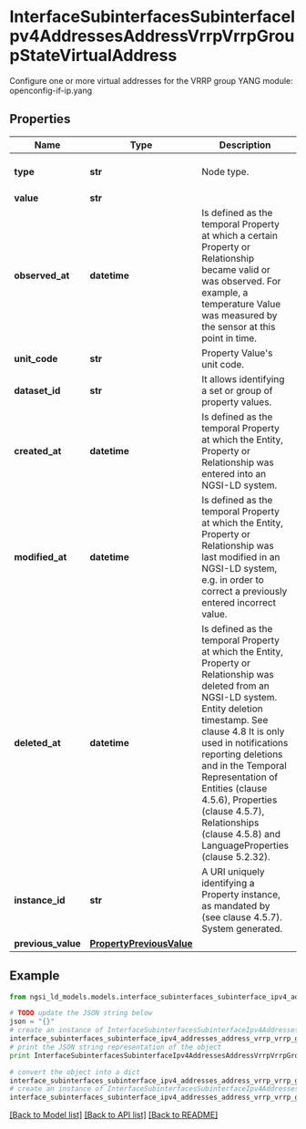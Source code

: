 # InterfaceSubinterfacesSubinterfaceIpv4AddressesAddressVrrpVrrpGroupStateVirtualAddress

Configure one or more virtual addresses for the VRRP group  YANG module: openconfig-if-ip.yang 

## Properties

Name | Type | Description | Notes
------------ | ------------- | ------------- | -------------
**type** | **str** | Node type.  | [optional] [default to 'Property']
**value** | **str** |  | 
**observed_at** | **datetime** | Is defined as the temporal Property at which a certain Property or Relationship became valid or was observed. For example, a temperature Value was measured by the sensor at this point in time.  | [optional] 
**unit_code** | **str** | Property Value&#39;s unit code.  | [optional] 
**dataset_id** | **str** | It allows identifying a set or group of property values.  | [optional] 
**created_at** | **datetime** | Is defined as the temporal Property at which the Entity, Property or Relationship was entered into an NGSI-LD system.  | [optional] [readonly] 
**modified_at** | **datetime** | Is defined as the temporal Property at which the Entity, Property or Relationship was last modified in an NGSI-LD system, e.g. in order to correct a previously entered incorrect value.  | [optional] [readonly] 
**deleted_at** | **datetime** | Is defined as the temporal Property at which the Entity, Property or Relationship was deleted from an NGSI-LD system.  Entity deletion timestamp. See clause 4.8 It is only used in notifications reporting deletions and in the Temporal Representation of Entities (clause 4.5.6), Properties (clause 4.5.7), Relationships (clause 4.5.8) and LanguageProperties (clause 5.2.32).  | [optional] [readonly] 
**instance_id** | **str** | A URI uniquely identifying a Property instance, as mandated by (see clause 4.5.7). System generated.  | [optional] [readonly] 
**previous_value** | [**PropertyPreviousValue**](PropertyPreviousValue.md) |  | [optional] 

## Example

```python
from ngsi_ld_models.models.interface_subinterfaces_subinterface_ipv4_addresses_address_vrrp_vrrp_group_state_virtual_address import InterfaceSubinterfacesSubinterfaceIpv4AddressesAddressVrrpVrrpGroupStateVirtualAddress

# TODO update the JSON string below
json = "{}"
# create an instance of InterfaceSubinterfacesSubinterfaceIpv4AddressesAddressVrrpVrrpGroupStateVirtualAddress from a JSON string
interface_subinterfaces_subinterface_ipv4_addresses_address_vrrp_vrrp_group_state_virtual_address_instance = InterfaceSubinterfacesSubinterfaceIpv4AddressesAddressVrrpVrrpGroupStateVirtualAddress.from_json(json)
# print the JSON string representation of the object
print InterfaceSubinterfacesSubinterfaceIpv4AddressesAddressVrrpVrrpGroupStateVirtualAddress.to_json()

# convert the object into a dict
interface_subinterfaces_subinterface_ipv4_addresses_address_vrrp_vrrp_group_state_virtual_address_dict = interface_subinterfaces_subinterface_ipv4_addresses_address_vrrp_vrrp_group_state_virtual_address_instance.to_dict()
# create an instance of InterfaceSubinterfacesSubinterfaceIpv4AddressesAddressVrrpVrrpGroupStateVirtualAddress from a dict
interface_subinterfaces_subinterface_ipv4_addresses_address_vrrp_vrrp_group_state_virtual_address_form_dict = interface_subinterfaces_subinterface_ipv4_addresses_address_vrrp_vrrp_group_state_virtual_address.from_dict(interface_subinterfaces_subinterface_ipv4_addresses_address_vrrp_vrrp_group_state_virtual_address_dict)
```
[[Back to Model list]](../README.md#documentation-for-models) [[Back to API list]](../README.md#documentation-for-api-endpoints) [[Back to README]](../README.md)


